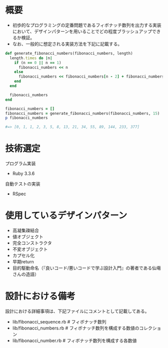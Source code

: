 # 概要
- 初歩的なプログラミングの定番問題であるフィボナッチ数列を出力する実装において、デザインパターンを用いることでどの程度ブラッシュアップできるか検証。
- なお、一般的に想定される実装方法を下記に記載する。

```ruby
def generate_fibonacci_numbers(fibonacci_numbers, length)
  length.times do |n|
    if (n == 0 || n == 1)
      fibonacci_numbers << n
    else
      fibonacci_numbers << fibonacci_numbers[n - 2] + fibonacci_numbers[n - 1]
    end
  end

  fibonacci_numbers
end

fibonacci_numbers = []
fibonacci_numbers = generate_fibonacci_numbers(fibonacci_numbers, 15)
p fibonacci_numbers

#=> [0, 1, 1, 2, 3, 5, 8, 13, 21, 34, 55, 89, 144, 233, 377]

```

# 技術選定
プログラム実装
- Ruby 3.3.6

自動テストの実装
- RSpec

# 使用しているデザインパターン
- 高凝集疎結合
- 値オブジェクト
- 完全コンストラクタ
- 不変オブジェクト
- カプセル化
- 早期return
- 目的駆動命名（『良いコード/悪いコードで学ぶ設計入門』の著者である仙塲さんの造語）

# 設計における備考
設計における詳細事項は、下記ファイルにコメントとして記載してある。
- lib/fibonacci_sequence.rb # フィボナッチ数列
- lib/fibonacci_numbers.rb # フィボナッチ数列を構成する数値のコレクション
- lib/fibonacci_number.rb # フィボナッチ数列を構成する各数値
